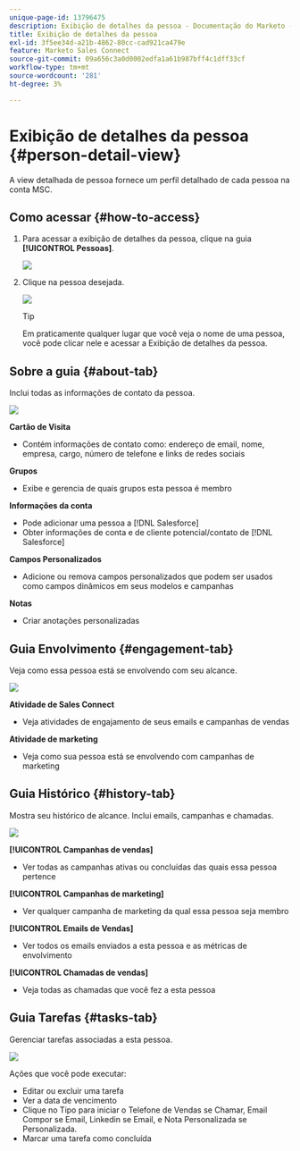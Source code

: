 ```yaml
---
unique-page-id: 13796475
description: Exibição de detalhes da pessoa - Documentação do Marketo - Documentação do produto
title: Exibição de detalhes da pessoa
exl-id: 3f5ee34d-a21b-4862-80cc-cad921ca479e
feature: Marketo Sales Connect
source-git-commit: 09a656c3a0d0002edfa1a61b987bff4c1dff33cf
workflow-type: tm+mt
source-wordcount: '281'
ht-degree: 3%

---
```


# Exibição de detalhes da pessoa {#person-detail-view}

A view detalhada de pessoa fornece um perfil detalhado de cada pessoa na conta MSC.

## Como acessar {#how-to-access}

1. Para acessar a exibição de detalhes da pessoa, clique na guia **[!UICONTROL Pessoas]**.

   ![](assets/person-detail-view-1.png)

1. Clique na pessoa desejada.

   ![](assets/person-detail-view-2.png)

   >[!TIP]
   >
   >Em praticamente qualquer lugar que você veja o nome de uma pessoa, você pode clicar nele e acessar a Exibição de detalhes da pessoa.

## Sobre a guia {#about-tab}

Inclui todas as informações de contato da pessoa.

![](assets/person-detail-view-3.png)

**Cartão de Visita**

* Contém informações de contato como: endereço de email, nome, empresa, cargo, número de telefone e links de redes sociais

**Grupos**

* Exibe e gerencia de quais grupos esta pessoa é membro

**Informações da conta**

* Pode adicionar uma pessoa a [!DNL Salesforce]
* Obter informações de conta e de cliente potencial/contato de [!DNL Salesforce]

**Campos Personalizados**

* Adicione ou remova campos personalizados que podem ser usados como campos dinâmicos em seus modelos e campanhas

**Notas**

* Criar anotações personalizadas

## Guia Envolvimento {#engagement-tab}

Veja como essa pessoa está se envolvendo com seu alcance.

![](assets/person-detail-view-4.png)

**Atividade de Sales Connect**

* Veja atividades de engajamento de seus emails e campanhas de vendas

**Atividade de marketing**

* Veja como sua pessoa está se envolvendo com campanhas de marketing

## Guia Histórico {#history-tab}

Mostra seu histórico de alcance. Inclui emails, campanhas e chamadas.

![](assets/person-detail-view-5.png)

**[!UICONTROL Campanhas de vendas]**

* Ver todas as campanhas ativas ou concluídas das quais essa pessoa pertence

**[!UICONTROL Campanhas de marketing]**

* Ver qualquer campanha de marketing da qual essa pessoa seja membro

**[!UICONTROL Emails de Vendas]**

* Ver todos os emails enviados a esta pessoa e as métricas de envolvimento

**[!UICONTROL Chamadas de vendas]**

* Veja todas as chamadas que você fez a esta pessoa

## Guia Tarefas {#tasks-tab}

Gerenciar tarefas associadas a esta pessoa.

![](assets/person-detail-view-6.png)

Ações que você pode executar:

* Editar ou excluir uma tarefa
* Ver a data de vencimento
* Clique no Tipo para iniciar o Telefone de Vendas se Chamar, Email Compor se Email, Linkedin se Email, e Nota Personalizada se Personalizada.
* Marcar uma tarefa como concluída
